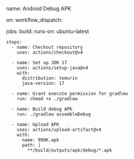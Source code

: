 name: Android Debug APK

on:
  workflow_dispatch:

jobs:
  build:
    runs-on: ubuntu-latest

    steps:
      - name: Checkout repository
        uses: actions/checkout@v4

      - name: Set up JDK 17
        uses: actions/setup-java@v4
        with:
          distribution: temurin
          java-version: 17

      - name: Grant execute permission for gradlew
        run: chmod +x ./gradlew

      - name: Build debug APK
        run: ./gradlew assembleDebug

      - name: Upload APK
        uses: actions/upload-artifact@v4
        with:
          name: 99OK.apk
          path: |
            **/build/outputs/apk/debug/*.apk